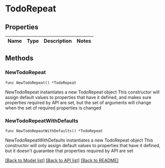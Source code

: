 # TodoRepeat

## Properties

Name | Type | Description | Notes
------------ | ------------- | ------------- | -------------

## Methods

### NewTodoRepeat

`func NewTodoRepeat() *TodoRepeat`

NewTodoRepeat instantiates a new TodoRepeat object
This constructor will assign default values to properties that have it defined,
and makes sure properties required by API are set, but the set of arguments
will change when the set of required properties is changed

### NewTodoRepeatWithDefaults

`func NewTodoRepeatWithDefaults() *TodoRepeat`

NewTodoRepeatWithDefaults instantiates a new TodoRepeat object
This constructor will only assign default values to properties that have it defined,
but it doesn't guarantee that properties required by API are set


[[Back to Model list]](../README.md#documentation-for-models) [[Back to API list]](../README.md#documentation-for-api-endpoints) [[Back to README]](../README.md)


